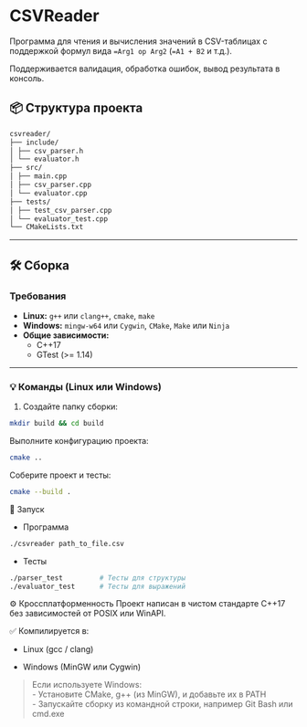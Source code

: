 # CSVReader

Программа для чтения и вычисления значений в CSV-таблицах с поддержкой формул вида `=Arg1 op Arg2` (`=A1 + B2` и т.д.).

Поддерживается валидация, обработка ошибок, вывод результата в консоль.

## 📦 Структура проекта

```txt
csvreader/
├── include/
│ ├── csv_parser.h
│ └── evaluator.h
├── src/
│ ├── main.cpp
│ ├── csv_parser.cpp
│ └── evaluator.cpp
├── tests/
│ ├── test_csv_parser.cpp
│ └── evaluator_test.cpp
└── CMakeLists.txt
```

---

## 🛠️ Сборка

### Требования

- **Linux:** `g++` или `clang++`, `cmake`, `make`
- **Windows:** `mingw-w64` или `Cygwin`, `CMake`, `Make` или `Ninja`
- **Общие зависимости:**
  - C++17
  - GTest (>= 1.14)

---

### 💡 Команды (Linux или Windows)

1. Создайте папку сборки:

```bash
mkdir build && cd build
```

Выполните конфигурацию проекта:

```bash
cmake ..
```
Соберите проект и тесты:

```bash
cmake --build .
```

🚀 Запуск

- Программа
```bash
./csvreader path_to_file.csv
```

- Тесты
```bash
./parser_test         # Тесты для структуры
./evaluator_test      # Тесты для выражений
```

⚙️ Кроссплатформенность
Проект написан в чистом стандарте C++17 без зависимостей от POSIX или WinAPI.

✅ Компилируется в:

- Linux (gcc / clang)

- Windows (MinGW или Cygwin)

> Если используете Windows:
<br>- Установите CMake, g++ (из MinGW), и добавьте их в PATH
<br>- Запускайте сборку из командной строки, например Git Bash или cmd.exe